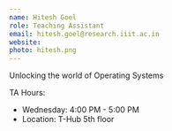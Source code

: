 ```yaml
---
name: Hitesh Goel
role: Teaching Assistant
email: hitesh.goel@research.iiit.ac.in
website:
photo: hitesh.png
---
```


Unlocking the world of Operating Systems

TA Hours: 
- Wednesday: 4:00 PM - 5:00 PM
- Location: T-Hub 5th floor
